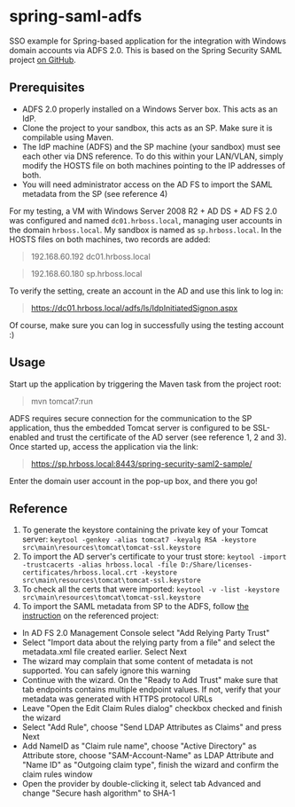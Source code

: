 spring-saml-adfs
================

SSO example for Spring-based application for the integration with Windows domain accounts via ADFS 2.0. This is based on the Spring Security SAML project [on GitHub](https://github.com/SpringSource/spring-security-saml). 

Prerequisites
-------------
* ADFS 2.0 properly installed on a Windows Server box. This acts as an IdP.
* Clone the project to your sandbox, this acts as an SP. Make sure it is compilable using Maven.
* The IdP machine (ADFS) and the SP machine (your sandbox) must see each other via DNS reference. To do this within your LAN/VLAN, simply modify the HOSTS file on both machines pointing to the IP addresses of both.
* You will need administrator access on the AD FS to import the SAML metadata from the SP (see reference 4)

For my testing, a VM with Windows Server 2008 R2 + AD DS + AD FS 2.0 was configured and named `dc01.hrboss.local`, managing user accounts in the domain `hrboss.local`. My sandbox is named as `sp.hrboss.local`. In the HOSTS files on both machines, two records are added:

> 192.168.60.192	dc01.hrboss.local

> 192.168.60.180	sp.hrboss.local

To verify the setting, create an account in the AD and use this link to log in:

> https://dc01.hrboss.local/adfs/ls/IdpInitiatedSignon.aspx

Of course, make sure you can log in successfully using the testing account :)

Usage
-----

Start up the application by triggering the Maven task from the project root:

> mvn tomcat7:run

ADFS requires secure connection for the communication to the SP application, thus the embedded Tomcat server is configured to be SSL-enabled and trust the certificate of the AD server (see reference 1, 2 and 3). Once started up, access the application via the link:

> https://sp.hrboss.local:8443/spring-security-saml2-sample/

Enter the domain user account in the pop-up box, and there you go!


Reference
---------

1. To generate the keystore containing the private key of your Tomcat server:
  `keytool -genkey -alias tomcat7 -keyalg RSA -keystore src\main\resources\tomcat\tomcat-ssl.keystore`
2. To import the AD server's certificate to your trust store:
  `keytool -import -trustcacerts -alias hrboss.local -file D:/Share/licenses-certificates/hrboss.local.crt -keystore src\main\resources\tomcat\tomcat-ssl.keystore`
3. To check all the certs that were imported:
  `keytool -v -list -keystore src\main\resources\tomcat\tomcat-ssl.keystore`
4. To import the SAML metadata from SP to the ADFS, follow [the instruction](http://docs.spring.io/spring-security-saml/docs/current/reference/html/chapter-idp-guide.html) on the referenced project:

* In AD FS 2.0 Management Console select "Add Relying Party Trust"
* Select "Import data about the relying party from a file" and select the metadata.xml file created earlier. Select Next
* The wizard may complain that some content of metadata is not supported. You can safely ignore this warning
* Continue with the wizard. On the "Ready to Add Trust" make sure that tab endpoints contains multiple endpoint values. If not, verify that your metadata was generated with HTTPS protocol URLs
* Leave "Open the Edit Claim Rules dialog" checkbox checked and finish the wizard
* Select "Add Rule", choose "Send LDAP Attributes as Claims" and press Next
* Add NameID as "Claim rule name", choose "Active Directory" as Attribute store, choose "SAM-Account-Name" as LDAP Attribute and "Name ID" as "Outgoing claim type", finish the wizard and confirm the claim rules window
* Open the provider by double-clicking it, select tab Advanced and change "Secure hash algorithm" to SHA-1

